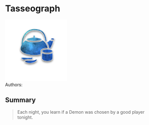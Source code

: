 # Tasseograph
<img src="https://raw.githubusercontent.com/yoyosource/BOTC-HomeBrew/master/Townsfolk/Tasseograph/image.png" alt="drawing" width="200"/>\
Authors: 

## Summary
> Each night, you learn if a Demon was chosen by a good player tonight.

